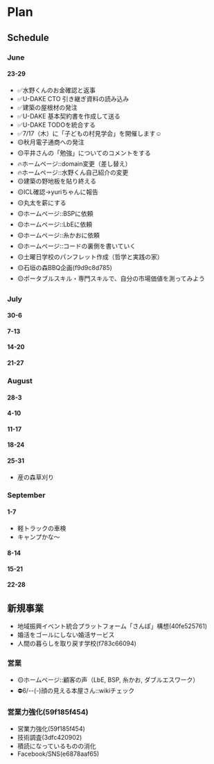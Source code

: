# Plan
## Schedule
### June
#### 23-29
- ✅水野くんのお金確認と返事
- ✅U-DAKE CTO 引き継ぎ資料の読み込み
- ✅建築の屋根材の発注
- ✅U-DAKE 基本契約書を作成して送る
- ✅U-DAKE TODOを統合する
- ✅7/17（木）に「子どもの村見学会」を開催します☺️
- 🟡秋月電子通商への発注
- 🟡平井さんの「勉強」についてのコメントをする
- 🔥ホームページ::domain変更（差し替え）
- 🔥ホームページ::水野くん自己紹介の変更
- 🟡建築の野地板を貼り終える
- 🟡ICL確認→yuriちゃんに報告
- 🟡丸太を薪にする
- 🟡ホームページ::BSPに依頼
- 🟡ホームページ::LbEに依頼
- 🟡ホームページ::糸かおに依頼
- 🟡ホームページ::コードの裏側を書いていく
- 🟡土曜日学校のパンフレット作成（哲学と実践の家）
- 🟡石垣の森BBQ企画(f9d9c8d785)
- 🟡ポータブルスキル・専門スキルで、自分の市場価値を測ってみよう


### July
#### 30-6
#### 7-13
#### 14-20
#### 21-27
### August
#### 28-3
#### 4-10
#### 11-17
#### 18-24
#### 25-31
- 産の森草刈り
### September
#### 1-7
- 軽トラックの車検
- キャンプかな～
#### 8-14
#### 15-21
#### 22-28


## 新規事業
- 地域振興イベント統合プラットフォーム「さんぽ」構想(40fe525761)
- 婚活をゴールにしない婚活サービス
- 人間の暮らしを取り戻す学校(f783c66094)

### 営業
- 🟡ホームページ::顧客の声（LbE, BSP, 糸かお, ダブルエスワーク）
- ⛔️6/--(-)顔の見える本屋さん::wikiチェック

### 営業力強化(59f185f454)
- 営業力強化(59f185f454)
- 技術調査(3dfc420902)
- 積読になっているものの消化
- Facebook/SNS(e6878aaf65)



